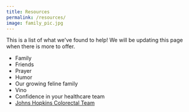 ```yaml
---
title: Resources
permalink: /resources/
image: family_pic.jpg
---
```


This is a list of what we've found to help!  We will be updating this page when there is more to offer.

  * Family
  * Friends
  * Prayer
  * Humor
  * <i class="fa fa-paw-lg"></i> Our growing feline family
  * Vino
  * Confidence in your healthcare team
  * [Johns Hopkins Colorectal Team](http://www.hopkinsmedicine.org/kimmel_cancer_center/centers/colon_cancer/current_treatments.html)
